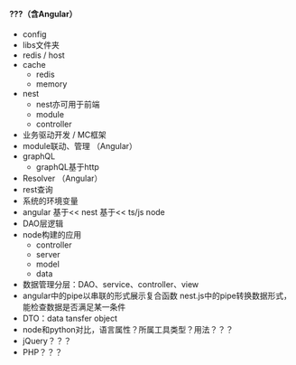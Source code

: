 #### ???（含Angular）
* config
* libs文件夹
* redis / host
* cache
  * redis
  * memory
* nest
  * nest亦可用于前端
  * module
  * controller
* 业务驱动开发 / MC框架
* module联动、管理 （Angular）
* graphQL
  * graphQL基于http
* Resolver （Angular）
* rest查询
* 系统的环境变量
* angular 基于<< nest 基于<< ts/js node
* DAO层逻辑
* node构建的应用
  * controller
  * server
  * model
  * data
* 数据管理分层：DAO、service、controller、view
* angular中的pipe以串联的形式展示复合函数
nest.js中的pipe转换数据形式，能检查数据是否满足某一条件
* DTO：data tansfer object
* node和python对比，语言属性？所属工具类型？用法？？？
* jQuery？？？
* PHP？？？
